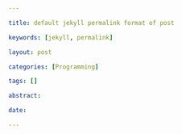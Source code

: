 ```yaml
---

title: default jekyll permalink format of post

keywords: [jekyll, permalink]

layout: post

categories: [Programming]

tags: []

abstract:

date:

---
```

